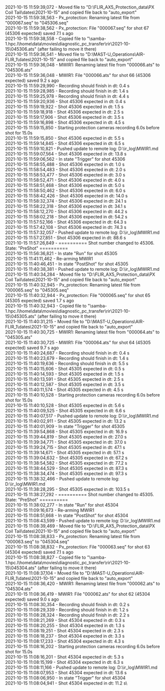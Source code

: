 2021-10-15 11:59:39,072 - Moved file to "D:\FLIR_AX5_Protection_data\PX Coil Tail\dates\2021-10-15" and copied file back to "auto_export"\
2021-10-15 11:59:38,563 - Px_protection: Renaming latest file from "000067.seq" to "045306.seq"\
2021-10-15 11:59:38,562 - Px_protection: File "000067.seq" for shot 67 (45306 expected) saved 7.1 s ago\
2021-10-15 11:59:38,558 - Copied file to "\\samba-1.hpc.l\home\data\movies\diagnostic_pc_transfer\rir\2021-10-15\045306.ats" (after failing to move it there)\
2021-10-15 11:59:36,541 - Moved file to "D:\MAST-U_Operations\AIR-FLIR_1\dates\2021-10-15" and copied file back to "auto_export"\
2021-10-15 11:59:36,048 - MWIR1: Renaming latest file from "000066.ats" to "045306.ats"\
2021-10-15 11:59:36,048 - MWIR1: File "000066.ats" for shot 66 (45306 expected) saved 9.2 s ago\
2021-10-15 11:59:29,990 - Recording should finish in dt: 0.4 s\
2021-10-15 11:59:28,985 - Recording should finish in dt: 1.4 s\
2021-10-15 11:59:25,978 - Recording should finish in dt: 4.4 s\
2021-10-15 11:59:20,936 - Shot 45306 expected in dt: 0.4 s\
2021-10-15 11:59:19,922 - Shot 45306 expected in dt: 1.5 s\
2021-10-15 11:59:18,918 - Shot 45306 expected in dt: 2.5 s\
2021-10-15 11:59:17,906 - Shot 45306 expected in dt: 3.5 s\
2021-10-15 11:59:16,898 - Shot 45306 expected in dt: 4.5 s\
2021-10-15 11:59:15,850 - Starting protection cameras recording 6.0s before shot for 15.0s\
2021-10-15 11:59:15,850 - Shot 45306 expected in dt: 5.5 s\
2021-10-15 11:59:14,845 - Shot 45306 expected in dt: 6.5 s\
2021-10-15 11:59:10,821 - Pushed update to remote log: D:\ir_log\MWIR1.md\
2021-10-15 11:59:07,564 - Shot 45306 expected in dt: 13.8 s\
2021-10-15 11:59:06,562 - In state "Trigger" for shot 45306\
2021-10-15 11:58:55,488 - Shot 45306 expected in dt: 1.0 s\
2021-10-15 11:58:54,483 - Shot 45306 expected in dt: 2.0 s\
2021-10-15 11:58:53,477 - Shot 45306 expected in dt: 3.0 s\
2021-10-15 11:58:52,471 - Shot 45306 expected in dt: 4.0 s\
2021-10-15 11:58:51,468 - Shot 45306 expected in dt: 5.0 s\
2021-10-15 11:58:50,462 - Shot 45306 expected in dt: 6.0 s\
2021-10-15 11:58:42,426 - Shot 45306 expected in dt: 14.0 s\
2021-10-15 11:58:32,374 - Shot 45306 expected in dt: 24.1 s\
2021-10-15 11:58:22,318 - Shot 45306 expected in dt: 34.1 s\
2021-10-15 11:58:12,270 - Shot 45306 expected in dt: 44.2 s\
2021-10-15 11:58:02,218 - Shot 45306 expected in dt: 54.2 s\
2021-10-15 11:57:52,166 - Shot 45306 expected in dt: 64.3 s\
2021-10-15 11:57:42,108 - Shot 45306 expected in dt: 74.3 s\
2021-10-15 11:57:32,057 - Pushed update to remote log: D:\ir_log\MWIR1.md\
2021-10-15 11:57:27,851 - Shot 45306 expected in dt: 88.6 s\
2021-10-15 11:57:26,849 - ========== Shot number changed to 45306. State: "PreShot" ==========\
2021-10-15 11:56:36,821 - In state "Run" for shot 45305\
2021-10-15 11:41:11,462 - Re-arming MWIR1\
2021-10-15 11:40:46,451 - In state "PostShot" for shot 45305\
2021-10-15 11:40:38,381 - Pushed update to remote log: D:\ir_log\MWIR1.md\
2021-10-15 11:40:34,284 - Moved file to "D:\FLIR_AX5_Protection_data\PX Coil Tail\dates\2021-10-15" and copied file back to "auto_export"\
2021-10-15 11:40:32,945 - Px_protection: Renaming latest file from "000065.seq" to "045305.seq"\
2021-10-15 11:40:32,944 - Px_protection: File "000065.seq" for shot 65 (45305 expected) saved 1.7 s ago\
2021-10-15 11:40:32,943 - Copied file to "\\samba-1.hpc.l\home\data\movies\diagnostic_pc_transfer\rir\2021-10-15\045305.ats" (after failing to move it there)\
2021-10-15 11:40:31,215 - Moved file to "D:\MAST-U_Operations\AIR-FLIR_1\dates\2021-10-15" and copied file back to "auto_export"\
2021-10-15 11:40:30,725 - MWIR1: Renaming latest file from "000064.ats" to "045305.ats"\
2021-10-15 11:40:30,725 - MWIR1: File "000064.ats" for shot 64 (45305 expected) saved 9.7 s ago\
2021-10-15 11:40:24,687 - Recording should finish in dt: 0.4 s\
2021-10-15 11:40:23,679 - Recording should finish in dt: 1.4 s\
2021-10-15 11:40:19,636 - Recording should finish in dt: 5.5 s\
2021-10-15 11:40:15,606 - Shot 45305 expected in dt: 0.5 s\
2021-10-15 11:40:14,593 - Shot 45305 expected in dt: 1.5 s\
2021-10-15 11:40:13,591 - Shot 45305 expected in dt: 2.5 s\
2021-10-15 11:40:12,587 - Shot 45305 expected in dt: 3.5 s\
2021-10-15 11:40:11,574 - Shot 45305 expected in dt: 4.5 s\
2021-10-15 11:40:10,528 - Starting protection cameras recording 6.0s before shot for 15.0s\
2021-10-15 11:40:10,528 - Shot 45305 expected in dt: 5.6 s\
2021-10-15 11:40:09,525 - Shot 45305 expected in dt: 6.6 s\
2021-10-15 11:40:07,517 - Pushed update to remote log: D:\ir_log\MWIR1.md\
2021-10-15 11:40:02,911 - Shot 45305 expected in dt: 13.2 s\
2021-10-15 11:40:01,909 - In state "Trigger" for shot 45305\
2021-10-15 11:39:54,868 - Shot 45305 expected in dt: 16.9 s\
2021-10-15 11:39:44,819 - Shot 45305 expected in dt: 27.0 s\
2021-10-15 11:39:34,771 - Shot 45305 expected in dt: 37.0 s\
2021-10-15 11:39:24,715 - Shot 45305 expected in dt: 47.1 s\
2021-10-15 11:39:14,671 - Shot 45305 expected in dt: 57.1 s\
2021-10-15 11:39:04,632 - Shot 45305 expected in dt: 67.2 s\
2021-10-15 11:38:54,582 - Shot 45305 expected in dt: 77.2 s\
2021-10-15 11:38:44,529 - Shot 45305 expected in dt: 87.3 s\
2021-10-15 11:38:34,474 - Shot 45305 expected in dt: 97.3 s\
2021-10-15 11:38:32,466 - Pushed update to remote log: D:\ir_log\MWIR1.md\
2021-10-15 11:38:28,295 - Shot 45305 expected in dt: 103.5 s\
2021-10-15 11:38:27,292 - ========== Shot number changed to 45305. State: "PreShot" ==========\
2021-10-15 11:38:02,277 - In state "Run" for shot 45304\
2021-10-15 11:09:16,673 - Re-arming MWIR1\
2021-10-15 11:08:51,668 - In state "PostShot" for shot 45304\
2021-10-15 11:08:43,599 - Pushed update to remote log: D:\ir_log\MWIR1.md\
2021-10-15 11:08:39,469 - Moved file to "D:\FLIR_AX5_Protection_data\PX Coil Tail\dates\2021-10-15" and copied file back to "auto_export"\
2021-10-15 11:08:38,833 - Px_protection: Renaming latest file from "000063.seq" to "045304.seq"\
2021-10-15 11:08:38,832 - Px_protection: File "000063.seq" for shot 63 (45304 expected) saved 7.1 s ago\
2021-10-15 11:08:38,827 - Copied file to "\\samba-1.hpc.l\home\data\movies\diagnostic_pc_transfer\rir\2021-10-15\045304.ats" (after failing to move it there)\
2021-10-15 11:08:37,104 - Moved file to "D:\MAST-U_Operations\AIR-FLIR_1\dates\2021-10-15" and copied file back to "auto_export"\
2021-10-15 11:08:36,420 - MWIR1: Renaming latest file from "000062.ats" to "045304.ats"\
2021-10-15 11:08:36,419 - MWIR1: File "000062.ats" for shot 62 (45304 expected) saved 9.0 s ago\
2021-10-15 11:08:30,354 - Recording should finish in dt: 0.2 s\
2021-10-15 11:08:29,339 - Recording should finish in dt: 1.2 s\
2021-10-15 11:08:28,324 - Recording should finish in dt: 2.2 s\
2021-10-15 11:08:21,269 - Shot 45304 expected in dt: 0.3 s\
2021-10-15 11:08:20,255 - Shot 45304 expected in dt: 1.3 s\
2021-10-15 11:08:19,251 - Shot 45304 expected in dt: 2.3 s\
2021-10-15 11:08:18,237 - Shot 45304 expected in dt: 3.3 s\
2021-10-15 11:08:17,233 - Shot 45304 expected in dt: 4.3 s\
2021-10-15 11:08:16,202 - Starting protection cameras recording 6.0s before shot for 15.0s\
2021-10-15 11:08:16,201 - Shot 45304 expected in dt: 5.3 s\
2021-10-15 11:08:15,199 - Shot 45304 expected in dt: 6.3 s\
2021-10-15 11:08:11,166 - Pushed update to remote log: D:\ir_log\MWIR1.md\
2021-10-15 11:08:07,953 - Shot 45304 expected in dt: 13.6 s\
2021-10-15 11:08:06,950 - In state "Trigger" for shot 45304\
2021-10-15 11:08:04,941 - Shot 45304 expected in dt: 11.2 s\
